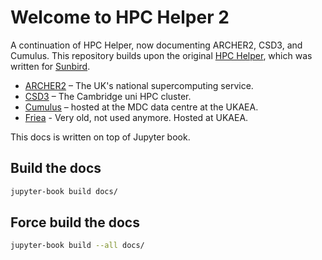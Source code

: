 # Welcome to HPC Helper 2

A continuation of HPC Helper, now documenting ARCHER2, CSD3, and Cumulus. This repository builds upon the original [HPC Helper](https://sunbird.readthedocs.io/), which was written for [Sunbird](https://portal.supercomputing.wales/index.php/about-sunbird/). 

* [ARCHER2](https://www.archer2.ac.uk/) – The UK's national supercomputing service.
* [CSD3](https://docs.hpc.cam.ac.uk/hpc/) – The Cambridge uni HPC cluster.
* [Cumulus](https://ukaeauk.sharepoint.com/sites/Cumulus/SitePages/Cumulus-2.aspx) – hosted at the MDC data centre at the UKAEA.
* [Friea](http://w3.freia.hpc.l/faq.html) - Very old, not used anymore. Hosted at UKAEA.

This docs is written on top of Jupyter book.

## Build the docs

```sh
jupyter-book build docs/
```

## Force build the docs

```sh
jupyter-book build --all docs/
```

<!---
```{tableofcontents}
```
-->

